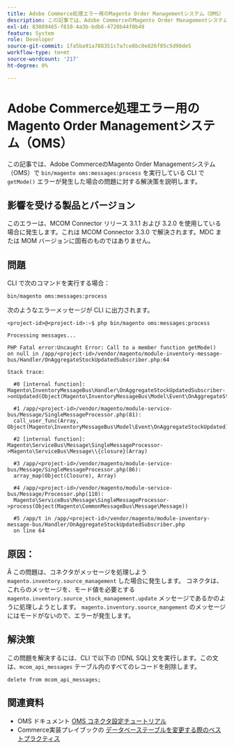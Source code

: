 ```yaml
---
title: Adobe Commerce処理エラー用のMagento Order Managementシステム（OMS）
description: この記事では、Adobe CommerceのMagento Order Managementシステム（OMS）で「bin/magento oms:messages:process」を実行している CLI で「getMode （）」エラーが発生した場合の問題の解決策を説明します。
exl-id: 83089465-f810-4a3b-bdb6-4720b44f0b49
feature: System
role: Developer
source-git-commit: 1fa5ba91a788351c7a7ce8bc0e826f05c5d98de5
workflow-type: tm+mt
source-wordcount: '217'
ht-degree: 0%

---
```


# Adobe Commerce処理エラー用のMagento Order Managementシステム（OMS）

この記事では、Adobe CommerceのMagento Order Managementシステム（OMS）で `bin/magento oms:messages:process` を実行している CLI で `getMode()` エラーが発生した場合の問題に対する解決策を説明します。

## 影響を受ける製品とバージョン

このエラーは、MCOM Connector リリース 3.1.1 および 3.2.0 を使用している場合に発生します。これは MCOM Connector 3.3.0 で解決されます。MDC または MOM バージョンに固有のものではありません。

## 問題

CLI で次のコマンドを実行する場合：

`bin/magento oms:messages:process`

次のようなエラーメッセージが CLI に出力されます。

```
<project-id>@<project-id>:~$ php bin/magento oms:messages:process

Processing messages...

PHP Fatal error:Uncaught Error: Call to a member function getMode()
on null in /app/<project-id>/vendor/magento/module-inventory-message-bus/Handler/OnAggregateStockUpdatedSubscriber.php:64

Stack trace:

  #0 [internal function]: Magento\InventoryMessageBus\Handler\OnAggregateStockUpdatedSubscriber->onUpdated(Object(Magento\InventoryMessageBus\Model\Event\OnAggregateStockUpdated))

  #1 /app/<project-id>/vendor/magento/module-service-bus/Message/SingleMessageProcessor.php(81):
  call_user_func(Array, Object(Magento\InventoryMessageBus\Model\Event\OnAggregateStockUpdated))

  #2 [internal function]: Magento\ServiceBus\Message\SingleMessageProcessor->Magento\ServiceBus\Message\\{closure}(Array)

  #3 /app/<project-id>/vendor/magento/module-service-bus/Message/SingleMessageProcessor.php(86):
  array_map(Object(Closure), Array)

  #4 /app/<project-id>/vendor/magento/module-service-bus/Message/Processor.php(110):
  Magento\ServiceBus\Message\SingleMessageProcessor->process(Object(Magento\CommonMessageBus\Message\Message))

  #5 /app/t in /app/<project-id>/vendor/magento/module-inventory-message-bus/Handler/OnAggregateStockUpdatedSubscriber.php
  on line 64
```

## 原因：

Â
この問題は、コネクタがメッセージを処理しよう `magento.inventory.source_management` した場合に発生します。 コネクタは、これらのメッセージを、モード値を必要とする `magento.inventory.source_stock_management.update` メッセージであるかのように処理しようとします。 `magento.inventory.source_mangement` のメッセージにはモードがないので、エラーが発生します。

## 解決策

この問題を解決するには、CLI で以下の [!DNL SQL] 文を実行します。この文は、`mcom_api_messages` テーブル内のすべてのレコードを削除します。

`delete from mcom_api_messages;`

## 関連資料

* OMS ドキュメント [OMS コネクタ設定チュートリアル ](https://omsdocs.magento.com/en/integration/connector/setup-tutorial/)
* Commerce実装プレイブックの [ データベーステーブルを変更する際のベストプラクティス ](https://experienceleague.adobe.com/en/docs/commerce-operations/implementation-playbook/best-practices/development/modifying-core-and-third-party-tables#why-adobe-recommends-avoiding-modifications)

